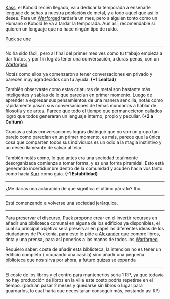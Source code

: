 [Kass](Kass.md), el Kobold recién llegado, va a dedicar la temporada a enseñarle lenguaje de señas a nuestra población de metal, y a todo aquel que así lo desee. Para un [Warforged](../../../../Puckonia/Recursos%20especiales%20y%20Assets%20del%20reino/Warforgeds.md) tardaría un mes, pero a alguien tonto como un Humano o Kobold le va a tardar la temporada. Aun así, recomendable si quieren un lenguaje que no hace ningún tipo de ruido.

[Puck](../../Varso/Puck/Puck.md) se une

---

No ha sido fácil, pero al final del primer mes ves como tu trabajo empieza a dar frutos,
y por fin lográs tener una conversación, a duras penas, con un [Warforged](../../../../Puckonia/Recursos%20especiales%20y%20Assets%20del%20reino/Warforgeds.md).

Notás como ellos ya comenzaron a tener conversaciones en privado y parecen muy agradecidos con tu ayuda. **(+1 Lealtad)**

También observaste como estas criaturas de metal son bastante más inteligentes y sabias de lo que parecían en primer momento. Luego de aprender a expresar sus pensamientos de una manera sencilla, notás como rápidamente pasan sus conversaciones de temas mundanos a hablar de filosofía y de artes. Parece que todo el tiempo que permanecieron callados logró que todos generaran un lenguaje interno, propio y peculiar. **(+2 a Cultura)**

Gracias a estas conversaciones lográs distinguir que no son un grupo tan parejo como parecían en un primer momento, es más, parece que la única cosa que comparten todos sus individuos es un odio a la magia instintivo y un deseo llameante de salvar al telar.

También notás como, lo que antes era una sociedad totalmente desorganizada comienza a tomar forma, y es una forma piramidal. Esto está generando incertidumbre dentro de la comunidad y acuden hacia vos tanto como hacia [Kurr](../../Cwolf/Kurr/Kurr.md) como guia. **(-1 Estabilidad)**

---

¿Me darías una aclaración de que significa el ultimo párrafo? thx.

---

Está comenzando a volverse una sociedad jerárquica. 

---

Para preservar el discurso, [Puck](../../Varso/Puck/Puck.md) propone crear en el invertir recursos en añadir una biblioteca comunal en alguna de los edificios ya disponibles,  el cual su principal objetivo será preservar en papel las diferentes ideas de los ciudadanos de Puckonia, para esto le pide a [Alexander](../../!EVENTOS/NPC´s/Alexander.md) que compre libros, tinta y una prensa, para así ponerlos a las manos de todos los [Warforged](../../../../Puckonia/Recursos%20especiales%20y%20Assets%20del%20reino/Warforgeds.md).

Requiero saber:
coste de añadir esta biblioteca, la intencion no es tener un edificio completo ( ocupando una casilla) sino añadir una pequeña biblioteca que nos sirva por ahora, a futuro quizas se expanda

---

El coste de los libros y el centro para mantenerlos sería 1 RP, ya que todavía no hay producción de libros en la villa este costo podría repetirse en el tiempo.
(podrían pasar 2 meses y quedarse sin libros o lugar para guardarlos, lo cual haría que necesitaran conseguir más, costando así RP)


